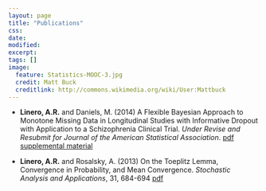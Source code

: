 ```yaml
---
layout: page
title: "Publications"
css: 
date: 
modified:
excerpt:
tags: []
image:
  feature: Statistics-MOOC-3.jpg
  credit: Matt Buck
  creditlink: http://commons.wikimedia.org/wiki/User:Mattbuck
---
```


<!-- <div class="hangingindent"> </div> -->

- **Linero, A.R.** and Daniels, M. (2014) A Flexible
  Bayesian Approach to Monotone Missing Data in Longitudinal Studies
  with Informative Dropout with Application to a Schizophrenia
  Clinical Trial. <em>Under Revise and Resubmit for Journal of the
  American Statistical
  Association</em>. [pdf](/publications/BNPMM-07-03-2014-Unblinded.pdf)
  [supplemental material](/publications/BNPMM-SupplementalMaterial.pdf)

- **Linero, A.R.** and Rosalsky, A. (2013) On the Toeplitz Lemma,
  Convergence in Probability, and Mean Convergence. <em>Stochastic
  Analysis and Applications</em>, 31, 684-694
  [pdf](/publications/Rosalsky-Toeplitz.pdf) 
